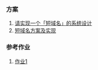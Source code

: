 
### 方案
1. [请实现一个「短域名」的系统设计](https://leetcode-cn.com/circle/discuss/EkCOT9/)
1. [短域名方案及实现](https://www.yuque.com/docs/share/17e99d09-c21d-4ad6-a07b-8d2dc7f712dd)


### 参考作业
1.  [作业1](https://github.com/scdt-china/interview-assignments/pull/645/files#diff-4b6fe62a4b3022428a25cdc6d7ea77c3649f822a365e1394f65d903ecc62c328)
